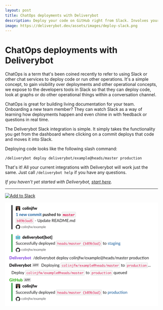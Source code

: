 ```yaml
---
layout: post
title: ChatOps deployments with Deliverybot
description: Deploy your code on GitHub right from Slack. Involves your team in the conversation and keeps a living breathing view of documentation. Deliverybot has a slack integration that takes just a few seconds to install!
image: https://deliverybot.dev/assets/images/deploy-slack.png
---
```


# ChatOps deployments with Deliverybot

ChatOps is a term that's been coined recently to refer to using Slack or other
chat services to deploy code or run other operations. It's a simple concept,
to gain visibility over deployments and other operational concepts, we expose to
the developers tools in Slack so that they can deploy code, look at graphs or
do other operational things within a conversation channel.

ChatOps is great for building living documentation for your team. Onboarding a
new team member? They can watch Slack as a way of learning how deployments
happen and even chime in with feedback or questions in real time.

The Deliverybot Slack integration is simple. It simply takes the functionality
you get from the dashboard where clicking on a commit deploys that code and
moves it into Slack.

Deploying code looks like the following slash command:

```
/deliverybot deploy deliverybot/example@heads/master production
```

That's it! All your current integrations with Deliverybot will work just the
same. Just call `/deliverybot help` if you have any questions.

*If you haven't yet started with Deliverybot, [start here](/docs/).*

<hr>

<a href="https://slack.com/oauth/authorize?client_id=761732924261.765903727079&scope=commands"><img alt="Add to Slack" height="40" width="139" src="https://platform.slack-edge.com/img/add_to_slack.png" srcset="https://platform.slack-edge.com/img/add_to_slack.png 1x, https://platform.slack-edge.com/img/add_to_slack@2x.png 2x"></a>

![slack-app](/assets/images/deploy-slack.png)
